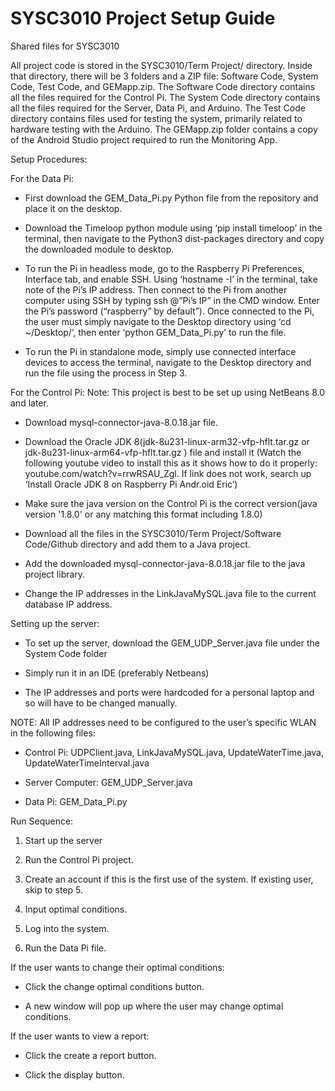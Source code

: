 # SYSC3010 Project Setup Guide
 Shared files for SYSC3010
 
 All project code is stored in the SYSC3010/Term Project/ directory. Inside that directory, there will be 3 folders and a ZIP file: Software Code, System Code, Test Code, and GEMapp.zip. The Software Code directory contains all the files required for the Control Pi. The System Code directory contains all the files required for the Server, Data Pi, and Arduino. The Test Code directory contains files used for testing the system, primarily related to hardware testing with the Arduino. The GEMapp.zip folder contains a copy of the Android Studio project required to run the Monitoring App.

Setup Procedures:

For the Data Pi:

   - First download the GEM_Data_Pi.py Python file from the repository and place it on the desktop. 

   - Download the Timeloop python module using ‘pip install timeloop’ in the terminal, then navigate to the Python3 dist-packages directory and copy the downloaded module to desktop. 

   - To run the Pi in headless mode, go to the Raspberry Pi Preferences, Interface tab, and enable SSH. Using ‘hostname -I’ in the terminal, take note of the Pi’s IP address. Then connect to the Pi from another computer using SSH by typing ssh @”Pi’s IP” in the CMD window. Enter the Pi’s password (“raspberry” by default”). Once connected to the Pi, the user must simply navigate to the Desktop directory using ‘cd ~/Desktop/’, then enter ‘python GEM_Data_Pi.py’ to run the file.

   - To run the Pi in standalone mode, simply use connected interface devices to access the terminal, navigate to the Desktop directory and run the file using the process in Step 3.

For the Control Pi:
   Note: This project is best to be set up using NetBeans 8.0 and later.

   - Download mysql-connector-java-8.0.18.jar file.

   - Download the Oracle JDK 8(jdk-8u231-linux-arm32-vfp-hflt.tar.gz or jdk-8u231-linux-arm64-vfp-hflt.tar.gz ) file and install it
(Watch the following youtube video to install this as it shows how to do it properly: youtube.com/watch?v=rrwRSAU_Zgl. If link does not work, search up ‘Install Oracle JDK 8 on Raspberry Pi Andr.oid Eric’)

   - Make sure the java version on the Control Pi is the correct version(java version '1.8.0' or any matching this format including  1.8.0)

   - Download all the files in the SYSC3010/Term Project/Software Code/Github directory and add them to a Java project.

   - Add the downloaded mysql-connector-java-8.0.18.jar file to the java project library.

   - Change the IP addresses in the LinkJavaMySQL.java file to the current database IP address. 



Setting up the server:
 - To set up the server, download the GEM_UDP_Server.java file under the System Code folder

 - Simply run it in an IDE (preferably Netbeans)

 - The IP addresses and ports were hardcoded for a personal laptop and so will have to be changed manually. 


NOTE: All IP addresses need to be configured to the user’s specific WLAN in the following files:

- Control Pi: UDPClient.java, LinkJavaMySQL.java, UpdateWaterTime.java, UpdateWaterTimeInterval.java

- Server Computer: GEM_UDP_Server.java

- Data Pi: GEM_Data_Pi.py


Run Sequence:

1. Start up the server

2. Run the Control Pi project.

3. Create an account if this is the first use of the system. If existing user, skip to step 5.

4. Input optimal conditions.

5. Log into the system.

6. Run the Data Pi file.


 If the user wants to change their optimal conditions:
 
- Click the change optimal conditions button.

- A new window will pop up where the user may change optimal conditions.



 If the user wants to view a report:
 
- Click the create a report button.

- Click the display button. 


